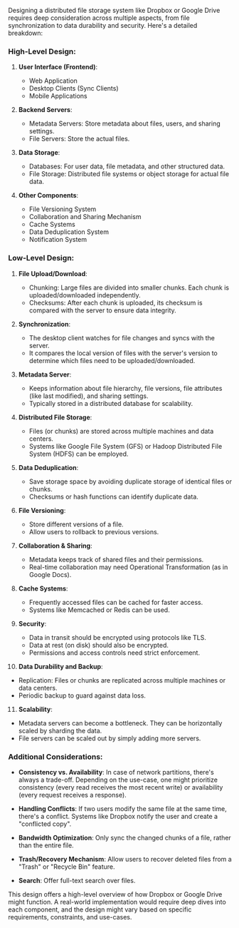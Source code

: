 Designing a distributed file storage system like Dropbox or Google Drive requires deep consideration across multiple aspects, from file synchronization to data durability and security. Here's a detailed breakdown:

### High-Level Design:
1. **User Interface (Frontend)**:
   - Web Application
   - Desktop Clients (Sync Clients)
   - Mobile Applications
   
2. **Backend Servers**:
   - Metadata Servers: Store metadata about files, users, and sharing settings.
   - File Servers: Store the actual files.

3. **Data Storage**:
   - Databases: For user data, file metadata, and other structured data.
   - File Storage: Distributed file systems or object storage for actual file data.

4. **Other Components**:
   - File Versioning System
   - Collaboration and Sharing Mechanism
   - Cache Systems
   - Data Deduplication System
   - Notification System

### Low-Level Design:

1. **File Upload/Download**:
   - Chunking: Large files are divided into smaller chunks. Each chunk is uploaded/downloaded independently.
   - Checksums: After each chunk is uploaded, its checksum is compared with the server to ensure data integrity.

2. **Synchronization**:
   - The desktop client watches for file changes and syncs with the server.
   - It compares the local version of files with the server's version to determine which files need to be uploaded/downloaded.

3. **Metadata Server**:
   - Keeps information about file hierarchy, file versions, file attributes (like last modified), and sharing settings.
   - Typically stored in a distributed database for scalability.

4. **Distributed File Storage**:
   - Files (or chunks) are stored across multiple machines and data centers.
   - Systems like Google File System (GFS) or Hadoop Distributed File System (HDFS) can be employed.

5. **Data Deduplication**:
   - Save storage space by avoiding duplicate storage of identical files or chunks.
   - Checksums or hash functions can identify duplicate data.

6. **File Versioning**:
   - Store different versions of a file.
   - Allow users to rollback to previous versions.

7. **Collaboration & Sharing**:
   - Metadata keeps track of shared files and their permissions.
   - Real-time collaboration may need Operational Transformation (as in Google Docs).

8. **Cache Systems**:
   - Frequently accessed files can be cached for faster access.
   - Systems like Memcached or Redis can be used.

9. **Security**:
   - Data in transit should be encrypted using protocols like TLS.
   - Data at rest (on disk) should also be encrypted.
   - Permissions and access controls need strict enforcement.

10. **Data Durability and Backup**:
   - Replication: Files or chunks are replicated across multiple machines or data centers.
   - Periodic backup to guard against data loss.

11. **Scalability**:
   - Metadata servers can become a bottleneck. They can be horizontally scaled by sharding the data.
   - File servers can be scaled out by simply adding more servers.

### Additional Considerations:

- **Consistency vs. Availability**: In case of network partitions, there's always a trade-off. Depending on the use-case, one might prioritize consistency (every read receives the most recent write) or availability (every request receives a response).

- **Handling Conflicts**: If two users modify the same file at the same time, there's a conflict. Systems like Dropbox notify the user and create a "conflicted copy".

- **Bandwidth Optimization**: Only sync the changed chunks of a file, rather than the entire file.

- **Trash/Recovery Mechanism**: Allow users to recover deleted files from a "Trash" or "Recycle Bin" feature.

- **Search**: Offer full-text search over files.

This design offers a high-level overview of how Dropbox or Google Drive might function. A real-world implementation would require deep dives into each component, and the design might vary based on specific requirements, constraints, and use-cases.